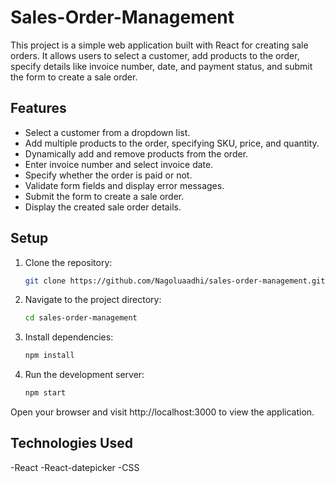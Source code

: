 # Sales-Order-Management

This project is a simple web application built with React for creating sale orders. It allows users to select a customer, add products to the order, specify details like invoice number, date, and payment status, and submit the form to create a sale order.

## Features

- Select a customer from a dropdown list.
- Add multiple products to the order, specifying SKU, price, and quantity.
- Dynamically add and remove products from the order.
- Enter invoice number and select invoice date.
- Specify whether the order is paid or not.
- Validate form fields and display error messages.
- Submit the form to create a sale order.
- Display the created sale order details.

## Setup

1. Clone the repository:

   ```bash
   git clone https://github.com/Nagoluaadhi/sales-order-management.git
   
2. Navigate to the project directory:
   
   ```bash
   cd sales-order-management

3. Install dependencies:

   ```bash
   npm install

4. Run the development server:
   
   ```bash
   npm start
Open your browser and visit http://localhost:3000 to view the application.

## Technologies Used

-React
-React-datepicker
-CSS
